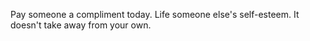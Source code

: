 Pay someone a compliment today. Life someone else's self-esteem. It doesn't take away from your own.

